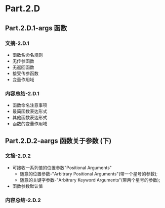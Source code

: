 # Part.2.D

## Part.2.D.1-args 函数

### 文摘-2.D.1

- 函数名命名规则
- 无传参函数
- 无返回函数
- 接受传参函数
- 变量作用域

### 内容总结-2.D.1

- 函数命名注意事项
- 最简函数表达形式
- 其他函数表达形式
- 函数的变量作用域

## Part.2.D.2-aargs 函数关于参数 (下)

### 文摘-2.D.2

- 可接收一系列值的位置参数"Positional Arguments"
  - 随意的位置参数-"Arbitrary Positional Arguments"(带一个星号的参数);
  - 随意的关键字参数-"Arbitrary Keyword Arguments"(带两个星号的参数);
- 函数参数默认值

### 内容总结-2.D.2
